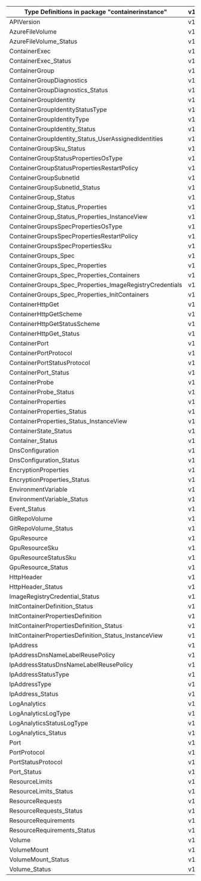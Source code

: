 | Type Definitions in package "containerinstance"          | v1beta20211001 |
|----------------------------------------------------------|----------------|
| APIVersion                                               | v1beta20211001 |
| AzureFileVolume                                          | v1beta20211001 |
| AzureFileVolume_Status                                   | v1beta20211001 |
| ContainerExec                                            | v1beta20211001 |
| ContainerExec_Status                                     | v1beta20211001 |
| ContainerGroup                                           | v1beta20211001 |
| ContainerGroupDiagnostics                                | v1beta20211001 |
| ContainerGroupDiagnostics_Status                         | v1beta20211001 |
| ContainerGroupIdentity                                   | v1beta20211001 |
| ContainerGroupIdentityStatusType                         | v1beta20211001 |
| ContainerGroupIdentityType                               | v1beta20211001 |
| ContainerGroupIdentity_Status                            | v1beta20211001 |
| ContainerGroupIdentity_Status_UserAssignedIdentities     | v1beta20211001 |
| ContainerGroupSku_Status                                 | v1beta20211001 |
| ContainerGroupStatusPropertiesOsType                     | v1beta20211001 |
| ContainerGroupStatusPropertiesRestartPolicy              | v1beta20211001 |
| ContainerGroupSubnetId                                   | v1beta20211001 |
| ContainerGroupSubnetId_Status                            | v1beta20211001 |
| ContainerGroup_Status                                    | v1beta20211001 |
| ContainerGroup_Status_Properties                         | v1beta20211001 |
| ContainerGroup_Status_Properties_InstanceView            | v1beta20211001 |
| ContainerGroupsSpecPropertiesOsType                      | v1beta20211001 |
| ContainerGroupsSpecPropertiesRestartPolicy               | v1beta20211001 |
| ContainerGroupsSpecPropertiesSku                         | v1beta20211001 |
| ContainerGroups_Spec                                     | v1beta20211001 |
| ContainerGroups_Spec_Properties                          | v1beta20211001 |
| ContainerGroups_Spec_Properties_Containers               | v1beta20211001 |
| ContainerGroups_Spec_Properties_ImageRegistryCredentials | v1beta20211001 |
| ContainerGroups_Spec_Properties_InitContainers           | v1beta20211001 |
| ContainerHttpGet                                         | v1beta20211001 |
| ContainerHttpGetScheme                                   | v1beta20211001 |
| ContainerHttpGetStatusScheme                             | v1beta20211001 |
| ContainerHttpGet_Status                                  | v1beta20211001 |
| ContainerPort                                            | v1beta20211001 |
| ContainerPortProtocol                                    | v1beta20211001 |
| ContainerPortStatusProtocol                              | v1beta20211001 |
| ContainerPort_Status                                     | v1beta20211001 |
| ContainerProbe                                           | v1beta20211001 |
| ContainerProbe_Status                                    | v1beta20211001 |
| ContainerProperties                                      | v1beta20211001 |
| ContainerProperties_Status                               | v1beta20211001 |
| ContainerProperties_Status_InstanceView                  | v1beta20211001 |
| ContainerState_Status                                    | v1beta20211001 |
| Container_Status                                         | v1beta20211001 |
| DnsConfiguration                                         | v1beta20211001 |
| DnsConfiguration_Status                                  | v1beta20211001 |
| EncryptionProperties                                     | v1beta20211001 |
| EncryptionProperties_Status                              | v1beta20211001 |
| EnvironmentVariable                                      | v1beta20211001 |
| EnvironmentVariable_Status                               | v1beta20211001 |
| Event_Status                                             | v1beta20211001 |
| GitRepoVolume                                            | v1beta20211001 |
| GitRepoVolume_Status                                     | v1beta20211001 |
| GpuResource                                              | v1beta20211001 |
| GpuResourceSku                                           | v1beta20211001 |
| GpuResourceStatusSku                                     | v1beta20211001 |
| GpuResource_Status                                       | v1beta20211001 |
| HttpHeader                                               | v1beta20211001 |
| HttpHeader_Status                                        | v1beta20211001 |
| ImageRegistryCredential_Status                           | v1beta20211001 |
| InitContainerDefinition_Status                           | v1beta20211001 |
| InitContainerPropertiesDefinition                        | v1beta20211001 |
| InitContainerPropertiesDefinition_Status                 | v1beta20211001 |
| InitContainerPropertiesDefinition_Status_InstanceView    | v1beta20211001 |
| IpAddress                                                | v1beta20211001 |
| IpAddressDnsNameLabelReusePolicy                         | v1beta20211001 |
| IpAddressStatusDnsNameLabelReusePolicy                   | v1beta20211001 |
| IpAddressStatusType                                      | v1beta20211001 |
| IpAddressType                                            | v1beta20211001 |
| IpAddress_Status                                         | v1beta20211001 |
| LogAnalytics                                             | v1beta20211001 |
| LogAnalyticsLogType                                      | v1beta20211001 |
| LogAnalyticsStatusLogType                                | v1beta20211001 |
| LogAnalytics_Status                                      | v1beta20211001 |
| Port                                                     | v1beta20211001 |
| PortProtocol                                             | v1beta20211001 |
| PortStatusProtocol                                       | v1beta20211001 |
| Port_Status                                              | v1beta20211001 |
| ResourceLimits                                           | v1beta20211001 |
| ResourceLimits_Status                                    | v1beta20211001 |
| ResourceRequests                                         | v1beta20211001 |
| ResourceRequests_Status                                  | v1beta20211001 |
| ResourceRequirements                                     | v1beta20211001 |
| ResourceRequirements_Status                              | v1beta20211001 |
| Volume                                                   | v1beta20211001 |
| VolumeMount                                              | v1beta20211001 |
| VolumeMount_Status                                       | v1beta20211001 |
| Volume_Status                                            | v1beta20211001 |
